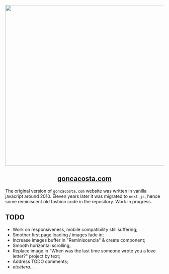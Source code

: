 <p align="center">
  <a href="https://www.goncacosta.com">
    <img src="https://www.goncacosta.com/_next/image?url=%2F_next%2Fstatic%2Fimage%2Fpublic%2Fimages%2Falba%2Fb.5ba36f364136f4f9f6abea0f6f2f1b53.jpg&w=1080&q=70" height="512">
    <h2 align="center">goncacosta.com</h2>
  </a>
</p>

The original version of `goncacosta.com` website was written in vanilla javacript around 2010. Eleven years later it was migrated to `next.js`, hence some reminiscent old fashion code in the repository. Work in progress.

## TODO

- Work on responsiveness, mobile compatibility still suffering;
- Smother first page loading / images fade in;
- Increase images buffer in "Reminiscencia" & create component;
- Smooth horizontal scrolling;
- Replace image in "When was the last time someone wrote you a love letter?" project by text;
- Address TODO comments;
- _etcétera_...
